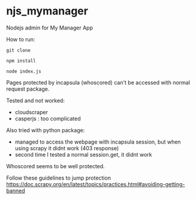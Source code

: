 # njs_mymanager
Nodejs admin for My Manager App

How to run:
```
git clone

npm install

node index.js
```

Pages protected by incapsula (whoscored) can't be accessed with normal request package.

Tested and not worked:
- cloudscraper
- casperjs : too complicated


Also tried with python package:
- managed to access the webpage with incapsula session, but when using scrapy it didnt work (403 response)
- second time I tested a normal session.get, it didnt work

Whoscored seems to be well protected.

Follow these guidelines to jump protection
https://doc.scrapy.org/en/latest/topics/practices.html#avoiding-getting-banned
